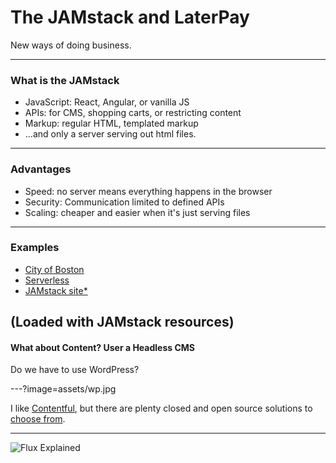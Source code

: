 # The JAMstack and LaterPay 

New ways of doing business.

---

### What is the JAMstack

- JavaScript: React, Angular, or vanilla JS
- APIs: for CMS, shopping carts, or restricting content
- Markup: regular HTML, templated markup
- ...and only a server serving out html files.

---
### Advantages

- Speed: no server means everything happens in the browser
- Security: Communication limited to defined APIs
- Scaling: cheaper and easier when it's just serving files
---
### Examples

- [City of Boston](https://budget.boston.gov/)
- [Serverless](https://serverless.com/)
- [JAMstack site*](https://jamstack.org/)

(Loaded with JAMstack resources)
---
#### What about Content? User a Headless CMS

Do we have to use WordPress?

---?image=assets/wp.jpg

I like [Contentful](https://www.contentful.com/), but there are plenty closed and open source solutions to [choose from](https://headlesscms.org/).


---







![Flux Explained](https://facebook.github.io/flux/img/flux-simple-f8-diagram-explained-1300w.png)

